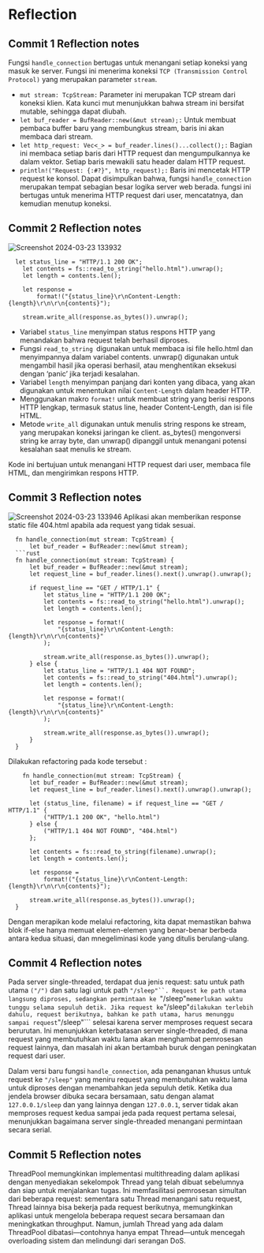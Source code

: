# Reflection
## Commit 1 Reflection notes 
Fungsi ```handle_connection``` bertugas untuk menangani setiap koneksi yang masuk ke server. Fungsi ini menerima koneksi ```TCP (Transmission Control Protocol)``` yang merupakan parameter ```stream```.
  - ```mut stream: TcpStream:```
    Parameter ini merupakan TCP stream dari koneksi klien. Kata kunci mut menunjukkan bahwa stream ini bersifat mutable, sehingga dapat diubah. 
  - ```let buf_reader = BufReader::new(&mut stream);:```
    Untuk membuat pembaca buffer baru yang membungkus stream, baris ini akan membaca dari stream.
  - ```let http_request: Vec<_> = buf_reader.lines()...collect();:```
    Bagian ini membaca setiap baris dari HTTP request dan mengumpulkannya ke dalam vektor. Setiap baris mewakili satu header dalam HTTP request.
  - ```println!("Request: {:#?}", http_request);:```
    Baris ini mencetak HTTP request ke konsol.
Dapat disimpulkan bahwa, fungsi ```handle_connection``` merupakan tempat sebagian besar logika server web berada. fungsi ini bertugas untuk menerima HTTP request dari user, mencatatnya, dan kemudian menutup koneksi.

## Commit 2 Reflection notes
![Screenshot 2024-03-23 133932](https://github.com/hotchlck/advprog-modul6/assets/126342746/abf1ab8d-5862-4f59-ad4c-4b3596a15cb6)

```
  let status_line = "HTTP/1.1 200 OK"; 
    let contents = fs::read_to_string("hello.html").unwrap(); 
    let length = contents.len(); 
 
    let response = 
        format!("{status_line}\r\nContent-Length: 
{length}\r\n\r\n{contents}"); 
 
    stream.write_all(response.as_bytes()).unwrap();
```
  - Variabel ```status_line``` menyimpan status respons HTTP yang menandakan bahwa request telah berhasil diproses.
  - Fungsi ```read_to_string ```digunakan untuk membaca isi file hello.html dan menyimpannya dalam variabel contents. unwrap() digunakan untuk mengambil hasil jika operasi berhasil, atau menghentikan eksekusi dengan ‘panic’ jika terjadi kesalahan.
  - Variabel ```length``` menyimpan panjang dari konten yang dibaca, yang akan digunakan untuk menentukan nilai ```Content-Length``` dalam header HTTP.
  - Menggunakan makro ```format!``` untuk membuat string yang berisi respons HTTP lengkap, termasuk status line, header Content-Length, dan isi file HTML.
  - Metode ```write_all``` digunakan untuk menulis string respons ke stream, yang merupakan koneksi jaringan ke client. as_bytes() mengonversi string ke array byte, dan unwrap() dipanggil untuk menangani potensi kesalahan saat menulis ke stream.

Kode ini bertujuan  untuk menangani HTTP request dari user, membaca file HTML, dan mengirimkan respons HTTP.

## Commit 3 Reflection notes 
![Screenshot 2024-03-23 133946](https://github.com/hotchlck/advprog-modul6/assets/126342746/fa25c720-4963-4da5-a53a-324ad41b8da9)
Aplikasi akan memberikan response static file 404.html apabila ada request yang tidak sesuai. 
```
  fn handle_connection(mut stream: TcpStream) {
      let buf_reader = BufReader::new(&mut stream);
  ```rust
  fn handle_connection(mut stream: TcpStream) {
      let buf_reader = BufReader::new(&mut stream);
      let request_line = buf_reader.lines().next().unwrap().unwrap();
  
      if request_line == "GET / HTTP/1.1" {
          let status_line = "HTTP/1.1 200 OK";
          let contents = fs::read_to_string("hello.html").unwrap();
          let length = contents.len();
  
          let response = format!(
              "{status_line}\r\nContent-Length: {length}\r\n\r\n{contents}"
          );
  
          stream.write_all(response.as_bytes()).unwrap();
      } else {
          let status_line = "HTTP/1.1 404 NOT FOUND";
          let contents = fs::read_to_string("404.html").unwrap();
          let length = contents.len();
  
          let response = format!(
              "{status_line}\r\nContent-Length: {length}\r\n\r\n{contents}"
          );
  
          stream.write_all(response.as_bytes()).unwrap();
      }
  }
```
Dilakukan refactoring pada kode tersebut : 
```
    fn handle_connection(mut stream: TcpStream) {
      let buf_reader = BufReader::new(&mut stream);
      let request_line = buf_reader.lines().next().unwrap().unwrap();
  
      let (status_line, filename) = if request_line == "GET / HTTP/1.1" {
          ("HTTP/1.1 200 OK", "hello.html")
      } else {
          ("HTTP/1.1 404 NOT FOUND", "404.html")
      };
  
      let contents = fs::read_to_string(filename).unwrap();
      let length = contents.len();
  
      let response =
          format!("{status_line}\r\nContent-Length: {length}\r\n\r\n{contents}");
  
      stream.write_all(response.as_bytes()).unwrap();
  }
```
Dengan merapikan kode melalui refactoring, kita dapat memastikan bahwa blok if-else hanya memuat elemen-elemen yang benar-benar berbeda antara kedua situasi, dan mnegeliminasi kode yang ditulis berulang-ulang.

## Commit 4 Reflection notes 
Pada server single-threaded, terdapat dua jenis request: satu untuk path utama ```("/")``` dan satu lagi untuk path ```"/sleep"``. Request ke path utama langsung diproses, sedangkan permintaan ke ```"/sleep"``` memerlukan waktu tunggu selama sepuluh detik.
Jika request ke ```"/sleep"``` dilakukan terlebih dahulu, request berikutnya, bahkan ke path utama, harus menunggu sampai request ```"/sleep"``` selesai karena server memproses request secara berurutan. 
Ini menunjukkan keterbatasan server single-threaded, di mana request yang membutuhkan waktu lama akan menghambat pemrosesan request lainnya, dan masalah ini akan bertambah buruk dengan peningkatan request dari user.

Dalam versi baru fungsi ```handle_connection```, ada penanganan khusus untuk request ke ```"/sleep"``` yang meniru request yang membutuhkan waktu lama untuk diproses dengan menambahkan jeda sepuluh detik. 
Ketika dua jendela browser dibuka secara bersamaan, satu dengan alamat ```127.0.0.1/sleep``` dan yang lainnya dengan ```127.0.0.1```, server tidak akan memproses request kedua sampai jeda pada request pertama selesai, 
menunjukkan bagaimana server single-threaded menangani permintaan secara serial.

## Commit 5 Reflection notes
ThreadPool memungkinkan implementasi multithreading dalam aplikasi dengan menyediakan sekelompok Thread yang telah dibuat sebelumnya dan siap untuk menjalankan tugas. 
Ini memfasilitasi pemrosesan simultan dari beberapa request: sementara satu Thread menangani satu request, Thread lainnya bisa bekerja pada request berikutnya, 
memungkinkan aplikasi untuk mengelola beberapa request secara bersamaan dan meningkatkan throughput. 
Namun, jumlah Thread yang ada dalam ThreadPool dibatasi—contohnya hanya empat Thread—untuk mencegah overloading sistem dan melindungi dari serangan DoS.
